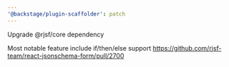 ```yaml
---
'@backstage/plugin-scaffolder': patch
---
```


Upgrade @rjsf/core dependency

Most notable feature include if/then/else support https://github.com/rjsf-team/react-jsonschema-form/pull/2700
